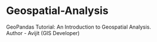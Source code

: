 # Geospatial-Analysis
GeoPandas Tutorial: An Introduction to Geospatial Analysis.
<br>
Author - Avijit (GIS Developer)

